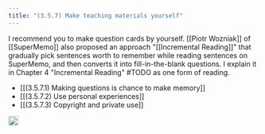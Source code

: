 ```yaml
---
title: "(3.5.7) Make teaching materials yourself"
---
```


I recommend you to make question cards by yourself. [[Piotr Wozniak]] of [[SuperMemo]] also proposed an approach "[[Incremental Reading]]" that gradually pick sentences worth to remember while reading sentences on SuperMemo, and then converts it into fill-in-the-blank questions. I explain it in Chapter 4 "Incremental Reading" #TODO as one form of reading.

- [[(3.5.7.1) Making questions is chance to make memory]]
- [[(3.5.7.2) Use personal experiences]]
- [[(3.5.7.3) Copyright and private use]]

<img src='https://scrapbox.io/api/pages/nishio/en/icon' alt='en.icon' height="19.5"/>